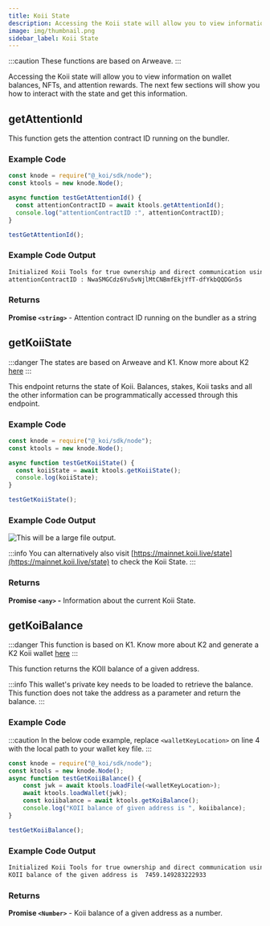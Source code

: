 ```yaml
---
title: Koii State
description: Accessing the Koii state will allow you to view information on wallet balances, NFTs, and attention rewards. The next few pages will show you how to interact with the state and get this information.
image: img/thumbnail.png
sidebar_label: Koii State
---
```


:::caution
These functions are based on Arweave.
:::

<!-- # Koii State -->

Accessing the Koii state will allow you to view information on wallet balances, NFTs, and attention rewards. The next few sections will show you how to interact with the state and get this information.

## getAttentionId

This function gets the attention contract ID running on the bundler.

### Example Code

```js
const knode = require("@_koi/sdk/node");
const ktools = new knode.Node();

async function testGetAttentionId() {
  const attentionContractID = await ktools.getAttentionId();
  console.log("attentionContractID :", attentionContractID);
}

testGetAttentionId();
```

### Example Code Output

```sh
Initialized Koii Tools for true ownership and direct communication using version QA7AIFVx1KBBmzC7WUNhJbDsHlSJArUT0jWrhZMZPS8
attentionContractID : NwaSMGCdz6Yu5vNjlMtCNBmfEkjYfT-dfYkbQQDGn5s
```

### Returns

**Promise `<string>`** - Attention contract ID running on the bundler as a string

## getKoiiState

:::danger
The states are based on Arweave and K1. Know more about K2 [here](/concepts/settlement-layer/k2-tick-tock-fast-blocks)
:::

This endpoint returns the state of Koii. Balances, stakes, Koii tasks and all the other information can be programmatically accessed through this endpoint.

### Example Code

```js
const knode = require("@_koi/sdk/node");
const ktools = new knode.Node();

async function testGetKoiiState() {
  const koiiState = await ktools.getKoiiState();
  console.log(koiiState);
}

testGetKoiiState();
```

### Example Code Output

![This will be a large file output.](/img/develop/koii-sdk/attention.png)

:::info
You can alternatively also visit [https://mainnet.koii.live/state](https://mainnet.koii.live/state) to check the Koii State.
:::

### Returns

**Promise `<any>` -** Information about the current Koii State.

## getKoiBalance

:::danger
This function is based on K1. Know more about K2 and generate a K2 Koii wallet [here](/concepts/settlement-layer/k2-tick-tock-fast-blocks)
:::

This function returns the KOII balance of a given address.

:::info
This wallet's private key needs to be loaded to retrieve the balance. This function does not take the address as a parameter and return the balance.
:::

### Example Code

:::caution
In the below code example, replace `<walletKeyLocation>` on line 4 with the local path to your wallet key file.
:::

```js
const knode = require("@_koi/sdk/node");
const ktools = new knode.Node();
async function testGetKoiiBalance() {
    const jwk = await ktools.loadFile(<walletKeyLocation>);
    await ktools.loadWallet(jwk);
    const koiibalance = await ktools.getKoiBalance();
    console.log("KOII balance of given address is ", koiibalance);
}

testGetKoiiBalance();
```

### Example Code Output

```sh
Initialized Koii Tools for true ownership and direct communication using version QA7AIFVx1KBBmzC7WUNhJbDsHlSJArUT0jWrhZMZPS8
KOII balance of the given address is  7459.149283222933
```

### Returns

**Promise `<Number>`** - Koii balance of a given address as a number.
